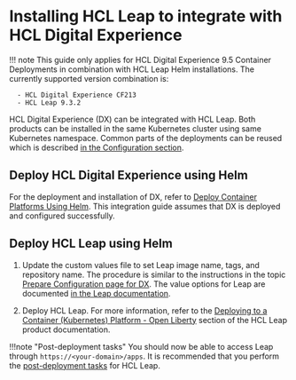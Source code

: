 # Installing HCL Leap to integrate with HCL Digital Experience

!!! note
    This guide only applies for HCL Digital Experience 9.5 Container Deployments in combination with HCL Leap Helm installations.
    The currently supported version combination is:

      - HCL Digital Experience CF213
      - HCL Leap 9.3.2 
      
HCL Digital Experience (DX) can be integrated with HCL Leap. Both products can be installed in the same Kubernetes cluster using same Kubernetes namespace. Common parts of the deployments can be reused which is described [in the Configuration section](../configuration/index.md).

## Deploy HCL Digital Experience using Helm

For the deployment and installation of DX, refer to [Deploy Container Platforms Using Helm](../../../../deployment/install/container/helm_deployment/overview.md). This integration guide assumes that DX is deployed and configured successfully.

## Deploy HCL Leap using Helm

1. Update the custom values file to set Leap image name, tags, and repository name. The procedure is similar to the instructions in the topic [Prepare Configuration page for DX](../../../../deployment/install/container/helm_deployment/preparation/mandatory_tasks/prepare_configuration/). The value options for Leap are documented [in the Leap documentation](https://help.hcltechsw.com/Leap/9.3.2/deploy_container_kubernetes_openliberty.html).

2. Deploy HCL Leap. For more information, refer to the [Deploying to a Container (Kubernetes) Platform - Open Liberty](https://help.hcltechsw.com/Leap/9.3.2/deploy_container_kubernetes_openliberty.html) section of the HCL Leap product documentation.

!!!note "Post-deployment tasks"
    You should now be able to access Leap through `https://<your-domain>/apps`. It is recommended that you perform the [post-deployment tasks](https://help.hcltechsw.com/Leap/9.3.2/in_setting_up_environment.html) for HCL Leap.
